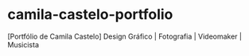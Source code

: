 # camila-castelo-portfolio
[Portfólio de Camila Castelo] Design Gráfico | Fotografia | Videomaker | Musicista
